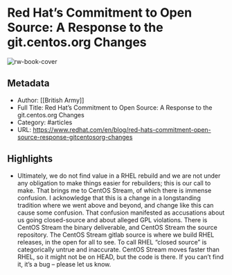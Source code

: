 # Red Hat’s Commitment to Open Source: A Response to the git.centos.org Changes

![rw-book-cover](https://readwise-assets.s3.amazonaws.com/static/images/article0.00998d930354.png)

## Metadata
- Author: [[British Army]]
- Full Title: Red Hat’s Commitment to Open Source: A Response to the git.centos.org Changes
- Category: #articles
- URL: https://www.redhat.com/en/blog/red-hats-commitment-open-source-response-gitcentosorg-changes

## Highlights
- Ultimately, we do not find value in a RHEL rebuild and we are not under any obligation to make things easier for rebuilders; this is our call to make. That brings me to CentOS Stream, of which there is immense confusion. I acknowledge that this is a change in a longstanding tradition where we went above and beyond, and change like this can cause some confusion. That confusion manifested as accusations about us going closed-source and about alleged GPL violations. There is CentOS Stream the binary deliverable, and CentOS Stream the source repository. The CentOS Stream gitlab source is where we build RHEL releases, in the open for all to see. To call RHEL “closed source” is categorically untrue and inaccurate. CentOS Stream moves faster than RHEL, so it might not be on HEAD, but the code is there. If you can’t find it, it’s a bug – please let us know.
